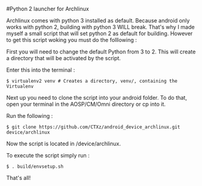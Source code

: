 #Python 2 launcher for Archlinux

Archlinux comes with python 3 installed as default. Because android only works with python 2, building with python 3 WILL break. That's why I made myself a small script that will set python 2 as default for building. However to get this script woking you must do the folllowing :

First you will need to change the default Python from 3 to 2. This will create a directory that will be activated by the script.

Enter this into the terminal :

```
$ virtualenv2 venv # Creates a directory, venv/, containing the Virtualenv
```

Next up you need to clone the script into your android folder. To do that, open your terminal in the AOSP/CM/Omni directory or cp into it. 

Run the following : 

```
$ git clone https://github.com/CTXz/android_device_archlinux.git device/archlinux
```

Now the script is located in <Your android dir>/device/archlinux. 

To execute the script simply run :

```
$ . build/envsetup.sh
```

That's all!
